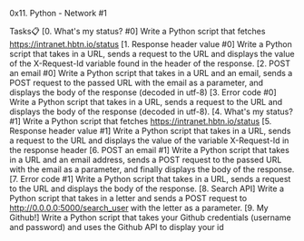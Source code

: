 0x11. Python - Network #1

Tasks📋
[0. What's my status? #0]
Write a Python script that fetches https://intranet.hbtn.io/status
[1. Response header value #0]
Write a Python script that takes in a URL, sends a request to the URL and displays the value of the X-Request-Id variable found in the header of the response.
[2. POST an email #0]
Write a Python script that takes in a URL and an email, sends a POST request to the passed URL with the email as a parameter, and displays the body of the response (decoded in utf-8)
[3. Error code #0]
Write a Python script that takes in a URL, sends a request to the URL and displays the body of the response (decoded in utf-8).
[4. What's my status? #1]
Write a Python script that fetches https://intranet.hbtn.io/status
[5. Response header value #1]
Write a Python script that takes in a URL, sends a request to the URL and displays the value of the variable X-Request-Id in the response header
[6. POST an email #1]
Write a Python script that takes in a URL and an email address, sends a POST request to the passed URL with the email as a parameter, and finally displays the body of the response.
[7. Error code #1]
Write a Python script that takes in a URL, sends a request to the URL and displays the body of the response.
[8. Search API]
Write a Python script that takes in a letter and sends a POST request to http://0.0.0.0:5000/search_user with the letter as a parameter.
[9. My Github!]
Write a Python script that takes your Github credentials (username and password) and uses the Github API to display your id
